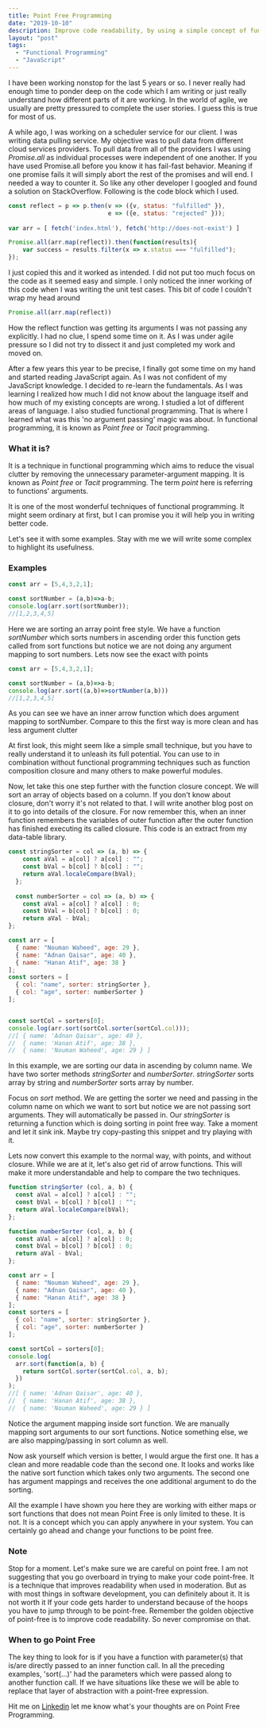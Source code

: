 ```yaml
---
title: Point Free Programming
date: "2019-10-10"
description: Improve code readability, by using a simple concept of functional programming
layout: "post"
tags:
  - "Functional Programming"
  - "JavaScript"
---
```


I have been working nonstop for the last 5 years or so. I never really had enough time to ponder deep on the code which I am writing or just really understand how different parts of it are working. In the world of agile, we usually are pretty pressured to complete the user stories. I guess this is true for most of us.

A while ago, I was working on a scheduler service for our client. I was 
writing data pulling service. My objective was to pull data from different cloud services providers. To pull data from all of the providers I was using *Promise.all* as individual processes were independent of one another. If you have used Promise.all before you know it has fail-fast behavior. Meaning if one promise fails it will simply abort the rest of the promises and will end. I needed a way to counter it. So like any other developer I googled and found a solution on StackOverflow. Following is the code block which I used.


```javascript
const reflect = p => p.then(v => ({v, status: "fulfilled" }),
                            e => ({e, status: "rejected" }));
                        
var arr = [ fetch('index.html'), fetch('http://does-not-exist') ]

Promise.all(arr.map(reflect)).then(function(results){
    var success = results.filter(x => x.status === "fulfilled");
});
```

I just copied this and it worked as intended. I did not put too much focus on the code as it seemed easy and simple. I only noticed the inner working of this code when I was writing the unit test cases. This bit of code I couldn't wrap my head around

```javascript
Promise.all(arr.map(reflect))
```
How the reflect function was getting its arguments I was not passing any explicitly. I had no clue, I spend some time on it. As I was under agile pressure so I did not try to dissect it and just completed my work and moved on.

After a few years this year to be precise, I finally got some time on my hand and started reading JavaScript again. As I was not confident of my JavaScript knowledge. I decided to re-learn the fundamentals. As I was learning I realized how much I did not know about the language itself and how much of my existing concepts are wrong. I studied a lot of different areas of language. I also studied functional programming. That is where I learned what was this 'no argument passing' magic was about. In functional programming, it is known as *Point free* or *Tacit* programming. 


### What it is?

It is a technique in functional programming which aims to reduce the visual clutter by removing the unnecessary parameter-argument mapping. It is known as *Point free* or *Tacit* programming. The term *point* here is referring to functions' arguments.

It is one of the most wonderful techniques of functional programming. It might seem ordinary at first, but I can promise you it will help you in writing better code. 

Let's see it with some examples. Stay with me we will write some complex to highlight its usefulness.

### Examples


```javascript
const arr = [5,4,3,2,1];

const sortNumber = (a,b)=>a-b;
console.log(arr.sort(sortNumber));
//[1,2,3,4,5]
```

Here we are sorting an array point free style. We have a function *sortNumber* which sorts numbers in ascending order this function gets called from sort functions but notice we are not doing any argument mapping to sort numbers. Lets now see the exact with points

```javascript
const arr = [5,4,3,2,1];

const sortNumber = (a,b)=>a-b;
console.log(arr.sort((a,b)=>sortNumber(a,b)))
//[1,2,3,4,5]
```
As you can see we have an inner arrow function which does argument mapping to sortNumber. Compare to this the first way is more clean and has less argument clutter

At first look, this might seem like a simple small technique, but you have to really understand it to unleash its full potential. You can use to in combination without functional programming techniques such as function composition closure and many others to make powerful modules.

Now, let take this one step further with the function closure concept. We will sort an array of objects based on a column. If you don't know about closure, don't worry it's not related to that. I will write another blog post on it to go into details of the closure. For now remember this, when an inner function remembers the variables of outer function after the outer function has finished executing its called closure.
This code is an extract from my data-table library.

```javascript
const stringSorter = col => (a, b) => {
    const aVal = a[col] ? a[col] : "";
    const bVal = b[col] ? b[col] : "";
    return aVal.localeCompare(bVal);
  };
  
  const numberSorter = col => (a, b) => {
    const aVal = a[col] ? a[col] : 0;
    const bVal = b[col] ? b[col] : 0;
    return aVal - bVal;
};

const arr = [
  { name: "Nouman Waheed", age: 29 },
  { name: "Adnan Qaisar", age: 40 },
  { name: "Hanan Atif", age: 38 }
];
const sorters = [
  { col: "name", sorter: stringSorter },
  { col: "age", sorter: numberSorter }
];


const sortCol = sorters[0];
console.log(arr.sort(sortCol.sorter(sortCol.col)));
//[ { name: 'Adnan Qaisar', age: 40 },
//  { name: 'Hanan Atif', age: 38 },
//  { name: 'Nouman Waheed', age: 29 } ]
```

In this example, we are sorting our data in ascending by column name. We have two sorter methods *stringSorter* and *numberSorter*. *stringSorter* sorts array by string and *numberSorter* sorts array by number. 

Focus on *sort* method. We are getting the sorter we need and passing in the column name on which we want to sort but notice we are not passing sort arguments. They will automatically be passed in. Our *stringSorter* is returning a function which is doing sorting in point free way. Take a moment and let it sink ink. Maybe try copy-pasting this snippet and try playing with it.

Lets now convert this example to the normal way, with points, and without closure. While we are at it, let's also get rid of arrow functions. This will make it more understandable and help to compare the two techniques.

```javascript
function stringSorter (col, a, b) {
  const aVal = a[col] ? a[col] : "";
  const bVal = b[col] ? b[col] : "";
  return aVal.localeCompare(bVal);
};

function numberSorter (col, a, b) {
  const aVal = a[col] ? a[col] : 0;
  const bVal = b[col] ? b[col] : 0;
  return aVal - bVal;
};

const arr = [
  { name: "Nouman Waheed", age: 29 },
  { name: "Adnan Qaisar", age: 40 },
  { name: "Hanan Atif", age: 38 }
];
const sorters = [
  { col: "name", sorter: stringSorter },
  { col: "age", sorter: numberSorter }
];

const sortCol = sorters[0];
console.log(
  arr.sort(function(a, b) {
    return sortCol.sorter(sortCol.col, a, b);
  })
);
//[ { name: 'Adnan Qaisar', age: 40 },
//  { name: 'Hanan Atif', age: 38 },
//  { name: 'Nouman Waheed', age: 29 } ]
```

Notice the argument mapping inside sort function. We are manually mapping sort arguments to our sort functions. Notice something else, we are also mapping/passing in sort column as well.


Now ask yourself which version is better, I would argue the first one. It has a clean and more readable code than the second one. It looks and works like the native sort function which takes only two arguments. The second one has argument mappings and receives the one additional argument to do the sorting.


All the example I have shown you here they are working with either maps or sort functions that does not mean Point Free is only limited to these. It is not. It is a concept which you can apply anywhere in your system. You can certainly go ahead and change your functions to be point free.

### Note 
Stop for a moment. Let's make sure we are careful on point free. I am not suggesting that you go overboard in trying to make your code point-free. It is a technique that improves readability when used in moderation. But as with most things in software development, you can definitely about it. It is not worth it If your code gets harder to understand because of the hoops you have to jump through to be point-free. Remember the golden objective of point-free is to improve code readability. So never compromise on that.

### When to go Point Free
The key thing to look for is if you have a function with parameter(s) that is/are directly passed to an inner function call. In all the preceding examples, 'sort(...)' had the parameters which were passed along to another function call. If we have situations like these we will be able to replace that layer of abstraction with a point-free expression.

Hit me on [Linkedin](https://www.linkedin.com/in/noumanwaheed/) let me know what's your thoughts are on Point Free Programming.
